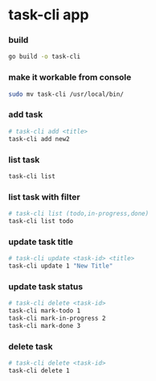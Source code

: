 # task-cli app

### build 
```bash
go build -o task-cli
```

### make it workable from console
``` bash
sudo mv task-cli /usr/local/bin/ 
```


### add task
```bash
# task-cli add <title>
task-cli add new2
```

### list task
```bash
task-cli list
```

### list task with filter
```bash
# task-cli list (todo,in-progress,done)
task-cli list todo
```

### update task title
```bash
# task-cli update <task-id> <title>
task-cli update 1 "New Title"
```

### update task status
```bash
# task-cli delete <task-id>
task-cli mark-todo 1
task-cli mark-in-progress 2
task-cli mark-done 3
```

### delete task
```bash
# task-cli delete <task-id>
task-cli delete 1
```
